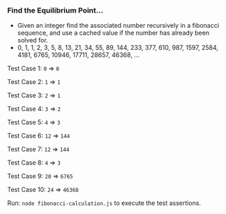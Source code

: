 ### Find the Equilibrium Point...

* Given an integer find the associated number recursively in a fibonacci sequence, and use a cached value if the number has already been solved for.
* 0, 1, 1, 2, 3, 5, 8, 13, 21, 34, 55, 89, 144, 233, 377, 610, 987, 1597, 2584, 4181, 6765, 10946, 17711, 28657, 46368, ...

Test Case 1:
`0` => `0`

Test Case 2:
`1` => `1`

Test Case 3:
`2` => `1`

Test Case 4:
`3` => `2`

Test Case 5:
`4` => `3`

Test Case 6:
`12` => `144`

Test Case 7:
`12` => `144`

Test Case 8:
`4` => `3`

Test Case 9:
`20` => `6765`

Test Case 10:
`24` => `46368`

Run: `node fibonacci-calculation.js` to execute the test assertions.
